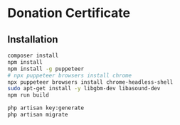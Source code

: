 # Donation Certificate

## Installation

```bash
composer install
npm install
npm install -g puppeteer
# npx puppeteer browsers install chrome
npx puppeteer browsers install chrome-headless-shell
sudo apt-get install -y libgbm-dev libasound-dev
npm run build
```

```bash
php artisan key:generate
php artisan migrate
```